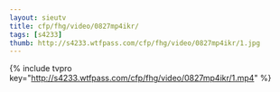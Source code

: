 ```yaml
--- 
layout: sieutv
title: cfp/fhg/video/0827mp4ikr/
tags: [s4233]
thumb: http://s4233.wtfpass.com/cfp/fhg/video/0827mp4ikr/1.jpg
---
```

{% include tvpro key="http://s4233.wtfpass.com/cfp/fhg/video/0827mp4ikr/1.mp4" %} 
